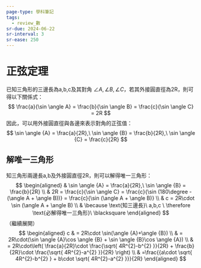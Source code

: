 ```yaml
---
page-type: 學科筆記
tags:
  - review_數
sr-due: 2024-06-22
sr-interval: 3
sr-ease: 250
---
```

# 正弦定理
已知三角形的三邊長為a,b,c及其對角 $\angle A, \angle B, \angle C$，若其外接圓直徑為2R，則可得以下關係式：
$$
\frac{a}{\sin \angle A} = \frac{b}{\sin \angle B} = \frac{c}{\sin \angle C} = 2R
$$
因此，可以用外接圓直徑與各邊來表示對角的正弦值：
$$
\sin \angle {A} = \frac{a}{2R},\ \sin \angle {B} = \frac{b}{2R},\ \sin \angle {C} = \frac{c}{2R}
$$
## 解唯一三角形
知三角形兩邊長a,b及外接圓直徑2R，則可以解得唯一三角形：
$$
\begin{aligned}
 & \sin \angle {A} = \frac{a}{2R},\ \sin \angle {B} = \frac{b}{2R} \\
 & 2R = \frac{c}{\sin \angle C} = \frac{c}{\sin (180\degree - (\angle A + \angle B))} = \frac{c}{\sin (\angle A +  \angle B)} \\
 & c = 2R\cdot \sin (\angle A + \angle B) \\
 & \because \text{知三邊長}\ a,b,c \ \therefore \text{必解得唯一三角形}\ \blacksquare 
\end{aligned}
$$
（繼續展開）
$$
\begin{aligned}
c & = 2R\cdot \sin(\angle {A}+\angle {B}) \\
 & = 2R\cdot(\sin \angle {A}\cos \angle {B} + \sin \angle {B}\cos \angle {A}) \\
 & = 2R\cdot\left( \frac{a}{2R}\cdot \frac{\sqrt{ 4R^{2}-b^{2} }}{2R} + \frac{b}{2R}\cdot \frac{\sqrt{ 4R^{2}-a^{2} }}{2R} \right) \\
 & =\frac{{a\cdot \sqrt{ 4R^{2}-b^{2} } + b\cdot \sqrt{ 4R^{2}-a^{2} }}}{2R}
\end{aligned}
$$